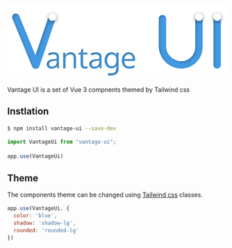 ![Vantage Ui](./dev/vantage-ui-logo.png)

Vantage UI is a set of Vue 3 compnents themed by Tailwind css

## Instlation

``` bash
$ npm install vantage-ui --save-dev
```

```javascript
import VantageUi from "vantage-ui";

app.use(VantageUi)
```

## Theme

The components theme can be changed using [Tailwind css](https://tailwindcss.com/) classes.

```javascript
app.use(VantageUi, {
  color: 'blue',
  shadow: 'shadow-lg',
  rounded: 'rounded-lg'
})
```

<!-- ## Components

- [x] Avatar
- [x] Badge
- [x] Button
- [x] Card
- [x] Conutdown
- [x] Description List
- [ ] Search Select
- [ ] Modal
- [x] Input -->